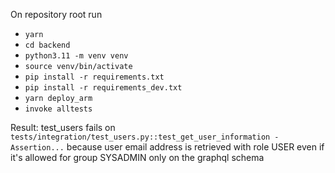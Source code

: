 On repository root run
- `yarn`
- `cd backend`
- `python3.11 -m venv venv`
- `source venv/bin/activate`
- `pip install -r requirements.txt`
- `pip install -r requirements_dev.txt`
- `yarn deploy_arm`
- `invoke alltests`

Result:
test_users fails on `tests/integration/test_users.py::test_get_user_information - Assertion...`
because user email address is retrieved with role USER even if it's allowed for group SYSADMIN only on the graphql schema



